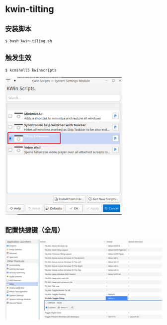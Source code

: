 # kwin-tilting

## 安装脚本

``` bash
$ bash kwin-tiling.sh
```

## 触发生效

```bash
$ kcmshell5 kwinscripts
```

<img src="docs/01.png" alt="01" style="zoom: 67%;" />

## 配置快捷键（全局）

<img src="docs/02.png" alt="02" style="zoom:67%;" />